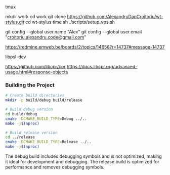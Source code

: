 tmux

mkdir work
cd work
git clone https://github.com/AlexandruDanCroitoriu/wt-stylus.git
cd wt-stylus
time sh ./scripts/setup_vps.sh

git config --global user.name "Alex"
git config --global user.email "croitoriu.alexandru.code@gmail.com"



https://redmine.emweb.be/boards/2/topics/14658?r=14737#message-14737



libpsl-dev


https://github.com/libcpr/cpr
https://docs.libcpr.org/advanced-usage.html#response-objects

### Building the Project
```bash
# Create build directories
mkdir -p build/debug build/release

# Build debug version
cd build/debug
cmake -DCMAKE_BUILD_TYPE=Debug ../..
make -j$(nproc)

# Build release version
cd ../release
cmake -DCMAKE_BUILD_TYPE=Release ../..
make -j$(nproc)
```

The debug build includes debugging symbols and is not optimized, making it ideal for development and debugging.
The release build is optimized for performance and removes debugging symbols.